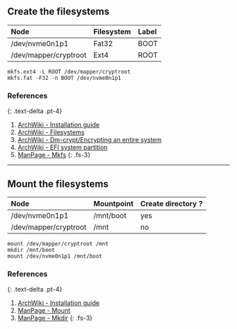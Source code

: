 ## Create the filesystems

| Node                  | Filesystem | Label |
| :-------------------- | :--------- | :---- |
| /dev/nvme0n1p1        | Fat32      | BOOT  |
| /dev/mapper/cryptroot | Ext4       | ROOT  |

```
mkfs.ext4 -L ROOT /dev/mapper/cryptroot
mkfs.fat -F32 -n BOOT /dev/nvme0n1p1
```

### References
{: .text-delta .pt-4}

1. [ArchWiki - Installation guide](https://wiki.archlinux.org/index.php/Installation_guide#Format_the_partitions)
1. [ArchWiki - Filesystems](https://wiki.archlinux.org/index.php/File_systems)
1. [ArchWiki - Dm-crypt/Encrypting an entire system](https://wiki.archlinux.org/index.php/Dm-crypt/Encrypting_an_entire_system)
1. [ArchWiki - EFI system partition](https://wiki.archlinux.org/index.php/EFI_system_partition)
1. [ManPage - Mkfs](https://jlk.fjfi.cvut.cz/arch/manpages/man/core/util-linux/mkfs.8.en)
{: .fs-3}

---

## Mount the filesystems

| Node                  | Mountpoint | Create directory ? |
| :-------------------- | :--------- | :----------------- |
| /dev/nvme0n1p1        | /mnt/boot  | yes                |
| /dev/mapper/cryptroot | /mnt       | no                 |

```
mount /dev/mapper/cryptroot /mnt
mkdir /mnt/boot
mount /dev/nvme0n1p1 /mnt/boot
```

### References
{: .text-delta .pt-4}

1. [ArchWiki - Installation guide](https://wiki.archlinux.org/index.php/Installation_guide#Mount_the_file_systems)
1. [ManPage - Mount](https://jlk.fjfi.cvut.cz/arch/manpages/man/core/man-pages/mount.2.en)
1. [ManPage - Mkdir](https://jlk.fjfi.cvut.cz/arch/manpages/man/core/coreutils/mkdir.1.en)
{: .fs-3}
